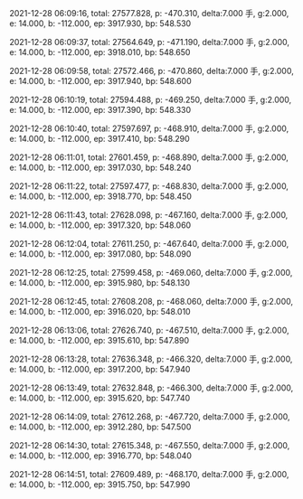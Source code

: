 2021-12-28 06:09:16, total: 27577.828, p: -470.310, delta:7.000 手, g:2.000, e: 14.000, b: -112.000, ep: 3917.930, bp: 548.530

2021-12-28 06:09:37, total: 27564.649, p: -471.190, delta:7.000 手, g:2.000, e: 14.000, b: -112.000, ep: 3918.010, bp: 548.650

2021-12-28 06:09:58, total: 27572.466, p: -470.860, delta:7.000 手, g:2.000, e: 14.000, b: -112.000, ep: 3917.940, bp: 548.600

2021-12-28 06:10:19, total: 27594.488, p: -469.250, delta:7.000 手, g:2.000, e: 14.000, b: -112.000, ep: 3917.390, bp: 548.330

2021-12-28 06:10:40, total: 27597.697, p: -468.910, delta:7.000 手, g:2.000, e: 14.000, b: -112.000, ep: 3917.410, bp: 548.290

2021-12-28 06:11:01, total: 27601.459, p: -468.890, delta:7.000 手, g:2.000, e: 14.000, b: -112.000, ep: 3917.030, bp: 548.240

2021-12-28 06:11:22, total: 27597.477, p: -468.830, delta:7.000 手, g:2.000, e: 14.000, b: -112.000, ep: 3918.770, bp: 548.450

2021-12-28 06:11:43, total: 27628.098, p: -467.160, delta:7.000 手, g:2.000, e: 14.000, b: -112.000, ep: 3917.320, bp: 548.060

2021-12-28 06:12:04, total: 27611.250, p: -467.640, delta:7.000 手, g:2.000, e: 14.000, b: -112.000, ep: 3917.080, bp: 548.090

2021-12-28 06:12:25, total: 27599.458, p: -469.060, delta:7.000 手, g:2.000, e: 14.000, b: -112.000, ep: 3915.980, bp: 548.130

2021-12-28 06:12:45, total: 27608.208, p: -468.060, delta:7.000 手, g:2.000, e: 14.000, b: -112.000, ep: 3916.020, bp: 548.010

2021-12-28 06:13:06, total: 27626.740, p: -467.510, delta:7.000 手, g:2.000, e: 14.000, b: -112.000, ep: 3915.610, bp: 547.890

2021-12-28 06:13:28, total: 27636.348, p: -466.320, delta:7.000 手, g:2.000, e: 14.000, b: -112.000, ep: 3917.200, bp: 547.940

2021-12-28 06:13:49, total: 27632.848, p: -466.300, delta:7.000 手, g:2.000, e: 14.000, b: -112.000, ep: 3915.620, bp: 547.740

2021-12-28 06:14:09, total: 27612.268, p: -467.720, delta:7.000 手, g:2.000, e: 14.000, b: -112.000, ep: 3912.280, bp: 547.500

2021-12-28 06:14:30, total: 27615.348, p: -467.550, delta:7.000 手, g:2.000, e: 14.000, b: -112.000, ep: 3916.770, bp: 548.040

2021-12-28 06:14:51, total: 27609.489, p: -468.170, delta:7.000 手, g:2.000, e: 14.000, b: -112.000, ep: 3915.750, bp: 547.990